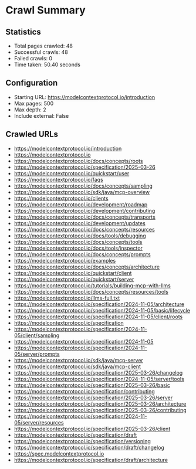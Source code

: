 # Crawl Summary

## Statistics
- Total pages crawled: 48
- Successful crawls: 48
- Failed crawls: 0
- Time taken: 50.40 seconds

## Configuration
- Starting URL: https://modelcontextprotocol.io/introduction
- Max pages: 500
- Max depth: 2
- Include external: False

## Crawled URLs
- https://modelcontextprotocol.io/introduction
- https://modelcontextprotocol.io
- https://modelcontextprotocol.io/docs/concepts/roots
- https://modelcontextprotocol.io/specification/2025-03-26
- https://modelcontextprotocol.io/quickstart/user
- https://modelcontextprotocol.io/faqs
- https://modelcontextprotocol.io/docs/concepts/sampling
- https://modelcontextprotocol.io/sdk/java/mcp-overview
- https://modelcontextprotocol.io/clients
- https://modelcontextprotocol.io/development/roadmap
- https://modelcontextprotocol.io/development/contributing
- https://modelcontextprotocol.io/docs/concepts/transports
- https://modelcontextprotocol.io/development/updates
- https://modelcontextprotocol.io/docs/concepts/resources
- https://modelcontextprotocol.io/docs/tools/debugging
- https://modelcontextprotocol.io/docs/concepts/tools
- https://modelcontextprotocol.io/docs/tools/inspector
- https://modelcontextprotocol.io/docs/concepts/prompts
- https://modelcontextprotocol.io/examples
- https://modelcontextprotocol.io/docs/concepts/architecture
- https://modelcontextprotocol.io/quickstart/client
- https://modelcontextprotocol.io/quickstart/server
- https://modelcontextprotocol.io/tutorials/building-mcp-with-llms
- https://modelcontextprotocol.io/docs/concepts/resources/tools
- https://modelcontextprotocol.io/llms-full.txt
- https://modelcontextprotocol.io/specification/2024-11-05/architecture
- https://modelcontextprotocol.io/specification/2024-11-05/basic/lifecycle
- https://modelcontextprotocol.io/specification/2024-11-05/client/roots
- https://modelcontextprotocol.io/specification
- https://modelcontextprotocol.io/specification/2024-11-05/client/sampling
- https://modelcontextprotocol.io/specification/2024-11-05
- https://modelcontextprotocol.io/specification/2024-11-05/server/prompts
- https://modelcontextprotocol.io/sdk/java/mcp-server
- https://modelcontextprotocol.io/sdk/java/mcp-client
- https://modelcontextprotocol.io/specification/2025-03-26/changelog
- https://modelcontextprotocol.io/specification/2024-11-05/server/tools
- https://modelcontextprotocol.io/specification/2025-03-26/basic
- https://modelcontextprotocol.io/specification/contributing
- https://modelcontextprotocol.io/specification/2025-03-26/server
- https://modelcontextprotocol.io/specification/2025-03-26/architecture
- https://modelcontextprotocol.io/specification/2025-03-26/contributing
- https://modelcontextprotocol.io/specification/2024-11-05/server/resources
- https://modelcontextprotocol.io/specification/2025-03-26/client
- https://modelcontextprotocol.io/specification/draft
- https://modelcontextprotocol.io/specification/versioning
- https://modelcontextprotocol.io/specification/draft/changelog
- https://spec.modelcontextprotocol.io
- https://modelcontextprotocol.io/specification/draft/architecture
